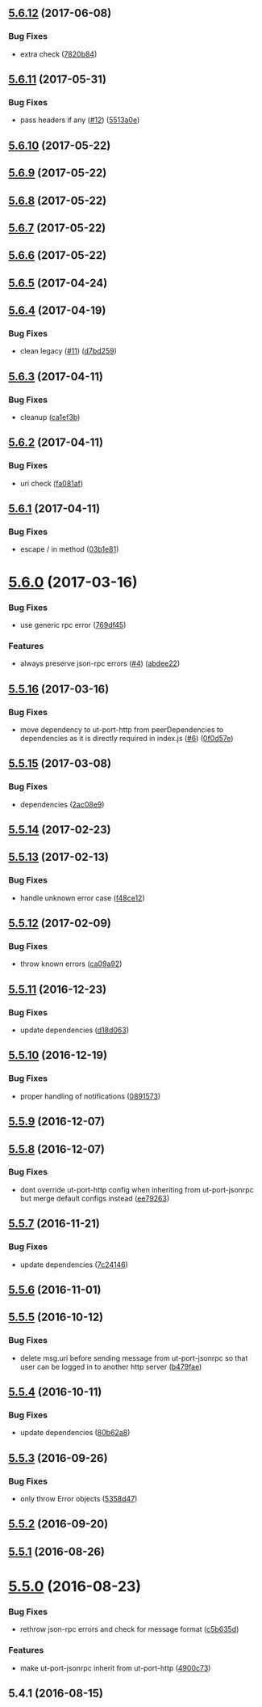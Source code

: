 <a name="5.6.12"></a>
## [5.6.12](https://github.com/softwaregroup-bg/ut-port-jsonrpc/compare/v5.6.11...v5.6.12) (2017-06-08)


### Bug Fixes

* extra check ([7820b84](https://github.com/softwaregroup-bg/ut-port-jsonrpc/commit/7820b84))



<a name="5.6.11"></a>
## [5.6.11](https://github.com/softwaregroup-bg/ut-port-jsonrpc/compare/v5.6.10...v5.6.11) (2017-05-31)


### Bug Fixes

* pass headers if any ([#12](https://github.com/softwaregroup-bg/ut-port-jsonrpc/issues/12)) ([5513a0e](https://github.com/softwaregroup-bg/ut-port-jsonrpc/commit/5513a0e))



<a name="5.6.10"></a>
## [5.6.10](https://github.com/softwaregroup-bg/ut-port-jsonrpc/compare/v5.6.9...v5.6.10) (2017-05-22)



<a name="5.6.9"></a>
## [5.6.9](https://github.com/softwaregroup-bg/ut-port-jsonrpc/compare/v5.6.8...v5.6.9) (2017-05-22)



<a name="5.6.8"></a>
## [5.6.8](https://github.com/softwaregroup-bg/ut-port-jsonrpc/compare/v5.6.7...v5.6.8) (2017-05-22)



<a name="5.6.7"></a>
## [5.6.7](https://github.com/softwaregroup-bg/ut-port-jsonrpc/compare/v5.6.6...v5.6.7) (2017-05-22)



<a name="5.6.6"></a>
## [5.6.6](https://github.com/softwaregroup-bg/ut-port-jsonrpc/compare/v5.6.5...v5.6.6) (2017-05-22)



<a name="5.6.5"></a>
## [5.6.5](https://github.com/softwaregroup-bg/ut-port-jsonrpc/compare/v5.6.4...v5.6.5) (2017-04-24)



<a name="5.6.4"></a>
## [5.6.4](https://github.com/softwaregroup-bg/ut-port-jsonrpc/compare/v5.6.3...v5.6.4) (2017-04-19)


### Bug Fixes

* clean legacy ([#11](https://github.com/softwaregroup-bg/ut-port-jsonrpc/issues/11)) ([d7bd259](https://github.com/softwaregroup-bg/ut-port-jsonrpc/commit/d7bd259))



<a name="5.6.3"></a>
## [5.6.3](https://github.com/softwaregroup-bg/ut-port-jsonrpc/compare/v5.6.2...v5.6.3) (2017-04-11)


### Bug Fixes

* cleanup ([ca1ef3b](https://github.com/softwaregroup-bg/ut-port-jsonrpc/commit/ca1ef3b))



<a name="5.6.2"></a>
## [5.6.2](https://github.com/softwaregroup-bg/ut-port-jsonrpc/compare/v5.6.1...v5.6.2) (2017-04-11)


### Bug Fixes

* uri check ([fa081af](https://github.com/softwaregroup-bg/ut-port-jsonrpc/commit/fa081af))



<a name="5.6.1"></a>
## [5.6.1](https://github.com/softwaregroup-bg/ut-port-jsonrpc/compare/v5.6.0...v5.6.1) (2017-04-11)


### Bug Fixes

* escape / in method ([03b1e81](https://github.com/softwaregroup-bg/ut-port-jsonrpc/commit/03b1e81))



<a name="5.6.0"></a>
# [5.6.0](https://github.com/softwaregroup-bg/ut-port-jsonrpc/compare/v5.5.16...v5.6.0) (2017-03-16)


### Bug Fixes

* use generic rpc error ([769df45](https://github.com/softwaregroup-bg/ut-port-jsonrpc/commit/769df45))


### Features

* always preserve json-rpc errors ([#4](https://github.com/softwaregroup-bg/ut-port-jsonrpc/issues/4)) ([abdee22](https://github.com/softwaregroup-bg/ut-port-jsonrpc/commit/abdee22))



<a name="5.5.16"></a>
## [5.5.16](https://github.com/softwaregroup-bg/ut-port-jsonrpc/compare/v5.5.15...v5.5.16) (2017-03-16)


### Bug Fixes

* move dependency to ut-port-http from peerDependencies to dependencies as it is directly required in index.js ([#6](https://github.com/softwaregroup-bg/ut-port-jsonrpc/issues/6)) ([0f0d57e](https://github.com/softwaregroup-bg/ut-port-jsonrpc/commit/0f0d57e))



<a name="5.5.15"></a>
## [5.5.15](https://github.com/softwaregroup-bg/ut-port-jsonrpc/compare/v5.5.14...v5.5.15) (2017-03-08)


### Bug Fixes

* dependencies ([2ac08e9](https://github.com/softwaregroup-bg/ut-port-jsonrpc/commit/2ac08e9))



<a name="5.5.14"></a>
## [5.5.14](https://github.com/softwaregroup-bg/ut-port-jsonrpc/compare/v5.5.13...v5.5.14) (2017-02-23)



<a name="5.5.13"></a>
## [5.5.13](https://github.com/softwaregroup-bg/ut-port-jsonrpc/compare/v5.5.12...v5.5.13) (2017-02-13)


### Bug Fixes

* handle unknown error case ([f48ce12](https://github.com/softwaregroup-bg/ut-port-jsonrpc/commit/f48ce12))



<a name="5.5.12"></a>
## [5.5.12](https://github.com/softwaregroup-bg/ut-port-jsonrpc/compare/v5.5.11...v5.5.12) (2017-02-09)


### Bug Fixes

* throw known errors ([ca09a92](https://github.com/softwaregroup-bg/ut-port-jsonrpc/commit/ca09a92))



<a name="5.5.11"></a>
## [5.5.11](https://github.com/softwaregroup-bg/ut-port-jsonrpc/compare/v5.5.10...v5.5.11) (2016-12-23)


### Bug Fixes

* update dependencies ([d18d063](https://github.com/softwaregroup-bg/ut-port-jsonrpc/commit/d18d063))



<a name="5.5.10"></a>
## [5.5.10](https://github.com/softwaregroup-bg/ut-port-jsonrpc/compare/v5.5.9...v5.5.10) (2016-12-19)


### Bug Fixes

* proper handling of notifications ([0891573](https://github.com/softwaregroup-bg/ut-port-jsonrpc/commit/0891573))



<a name="5.5.9"></a>
## [5.5.9](https://github.com/softwaregroup-bg/ut-port-jsonrpc/compare/v5.5.8...v5.5.9) (2016-12-07)



<a name="5.5.8"></a>
## [5.5.8](https://github.com/softwaregroup-bg/ut-port-jsonrpc/compare/v5.5.7...v5.5.8) (2016-12-07)


### Bug Fixes

* dont override ut-port-http config when inheriting from ut-port-jsonrpc but merge default configs instead ([ee79263](https://github.com/softwaregroup-bg/ut-port-jsonrpc/commit/ee79263))



<a name="5.5.7"></a>
## [5.5.7](https://github.com/softwaregroup-bg/ut-port-jsonrpc/compare/v5.5.6...v5.5.7) (2016-11-21)


### Bug Fixes

* update dependencies ([7c24146](https://github.com/softwaregroup-bg/ut-port-jsonrpc/commit/7c24146))



<a name="5.5.6"></a>
## [5.5.6](https://github.com/softwaregroup-bg/ut-port-jsonrpc/compare/v5.5.5...v5.5.6) (2016-11-01)



<a name="5.5.5"></a>
## [5.5.5](https://github.com/softwaregroup-bg/ut-port-jsonrpc/compare/v5.5.4...v5.5.5) (2016-10-12)


### Bug Fixes

* delete msg.uri before sending message from ut-port-jsonrpc so that user can be logged in to another http server ([b479fae](https://github.com/softwaregroup-bg/ut-port-jsonrpc/commit/b479fae))



<a name="5.5.4"></a>
## [5.5.4](https://github.com/softwaregroup-bg/ut-port-jsonrpc/compare/v5.5.3...v5.5.4) (2016-10-11)


### Bug Fixes

* update dependencies ([80b62a8](https://github.com/softwaregroup-bg/ut-port-jsonrpc/commit/80b62a8))



<a name="5.5.3"></a>
## [5.5.3](https://github.com/softwaregroup-bg/ut-port-jsonrpc/compare/v5.5.2...v5.5.3) (2016-09-26)


### Bug Fixes

* only throw Error objects ([5358d47](https://github.com/softwaregroup-bg/ut-port-jsonrpc/commit/5358d47))



<a name="5.5.2"></a>
## [5.5.2](https://github.com/softwaregroup-bg/ut-port-jsonrpc/compare/v5.5.1...v5.5.2) (2016-09-20)



<a name="5.5.1"></a>
## [5.5.1](https://github.com/softwaregroup-bg/ut-port-jsonrpc/compare/v5.5.0...v5.5.1) (2016-08-26)



<a name="5.5.0"></a>
# [5.5.0](https://github.com/softwaregroup-bg/ut-port-jsonrpc/compare/v5.4.1...v5.5.0) (2016-08-23)


### Bug Fixes

* rethrow json-rpc errors and check for message format ([c5b635d](https://github.com/softwaregroup-bg/ut-port-jsonrpc/commit/c5b635d))


### Features

* make ut-port-jsonrpc inherit from ut-port-http ([4900c73](https://github.com/softwaregroup-bg/ut-port-jsonrpc/commit/4900c73))



<a name="5.4.1"></a>
## 5.4.1 (2016-08-15)



